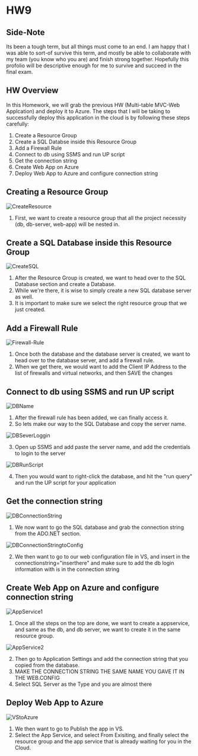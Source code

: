 # HW9

## Side-Note

Its been a tough term, but all things must come to an end. I am happy that I was able to sort-of survive this term, and mostly be able to collaborate with my team (you know who you are) and finish strong together. Hopefully this profolio will be descriptive enough for me to survive and succeed in the final exam.   


## HW Overview

In this Homework, we will grab the previous HW (Multi-table MVC-Web Applcation) and deploy it to Azure. The steps that I will be taking to successfully deploy this application in the cloud is by following these steps carefully:

1. Create a Resource Group
2. Create a SQL Databse inside this Resource Group
3. Add a Firewall Rule
4. Connect to db using SSMS and run UP script
5. Get the connection string 
6. Create Web App on Azure
7. Deploy Web App to Azure and configure connection string


## Creating a Resource Group 

![CreateResource](pic1.PNG)

1. First, we want to create a resource group that all the project necessity (db, db-server, web-app) will be nested in. 

## Create a SQL Database inside this Resource Group

![CreateSQL](pic2.PNG)

1. After the Resource Group is created, we want to head over to the SQL Database section and create a Database. 
2. While we're there, it is wise to simply create a new SQL database server as well. 
3. It is important to make sure we select the right resource group that we just created. 

## Add a Firewall Rule

![Firewall-Rule](pic6.PNG)

1. Once both the database and the database server is created, we want to head over to the database server, and add a firewall rule.
2. When we get there, we would want to add the Client IP Address to the list of firewalls and virtual networks, and then SAVE the changes

## Connect to db using SSMS and run UP script

![DBName](pic3.PNG)

1. After the firewall rule has been added, we can finally access it. 
2. So lets make our way to the SQL Database and copy the server name. 

![DBSeverLoggin](pic4.PNG)

3. Open up SSMS and add paste the server name, and add the credentials to login to the server

![DBRunScript](pic5.PNG)

4. Then you would want to right-click the database, and hit the "run query" and run the UP script for your application 

## Get the connection string 

![DBConnectionString](pic7.PNG)

1. We now want to go the SQL database and grab the connection string from the ADO.NET section. 

![DBConnectionStringtoConfig](pic8.PNG)

2. We then want to go to our web configuration file in VS, and insert in the connectionstring="inserthere" and make sure to add the db login information with is in the connection string 

## Create Web App on Azure and configure connection string

![AppService1](pic9.PNG)

1. Once all the steps on the top are done, we want to create a appservice, and same as the db, and db server, we want to create it in the same resource group.

![AppService2](pic10.PNG)

2. Then go to Application Settings and add the connection string that you copied from the database. 
3. MAKE THE CONNECTION STRING THE SAME NAME YOU GAVE IT IN THE WEB.CONFIG
4. Select SQL Server as the Type and you are almost there

## Deploy Web App to Azure 

![VStoAzure](pic12.PNG)

1. We then want to go to Publish the app in VS.
2. Select the App Service, and select From Exisiting, and finally select the resource group and the app service that is already waiting for you in the Cloud. 


